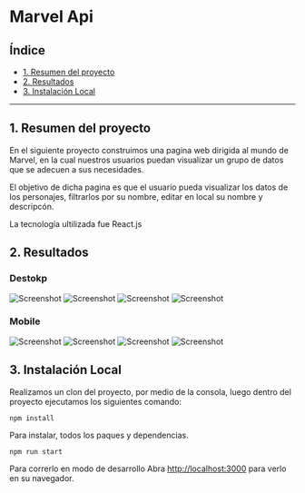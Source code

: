 # Marvel Api

## Índice

- [1. Resumen del proyecto](#1-Resumen-del-proyecto)
- [2. Resultados](#2-Resultados)
- [3. Instalación Local](#3-Instalación-Local)

---

## 1. Resumen del proyecto

En el siguiente proyecto construimos una pagina web dirigida al mundo de Marvel, en la cual nuestros usuarios puedan visualizar un grupo de datos que se adecuen a sus necesidades.

El objetivo de dicha pagina es que el usuario pueda visualizar los datos de los personajes, filtrarlos por su nombre, editar en local su nombre y descripcón.

La tecnología ultilizada fue React.js

## 2. Resultados

### Destokp

![Screenshot](./imagenesReadme/1.png)
![Screenshot](./imagenesReadme/2.png)
![Screenshot](./imagenesReadme/3.png)
![Screenshot](./imagenesReadme/4)

### Mobile

![Screenshot](./imagenesReadme/5.png)
![Screenshot](./imagenesReadme/6.png)
![Screenshot](./imagenesReadme/7.png)
![Screenshot](./imagenesReadme/8.png)

## 3. Instalación Local

Realizamos un clon del proyecto, por medio de la consola, luego dentro del proyecto ejecutamos los siguientes comando:

```
npm install
```

Para instalar, todos los paques y dependencias.

```
npm run start
```

Para correrlo en modo de desarrollo
Abra [http://localhost:3000](http://localhost:3000) para verlo en su navegador.
